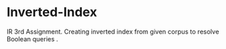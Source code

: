 # Inverted-Index
IR 3rd Assignment. Creating inverted index from given corpus to resolve Boolean queries .
